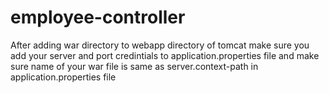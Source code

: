 # employee-controller
After adding war directory to webapp directory of tomcat make sure you add your server and port credintials to application.properties file
and make sure name of your war file is same as server.context-path in application.properties file
